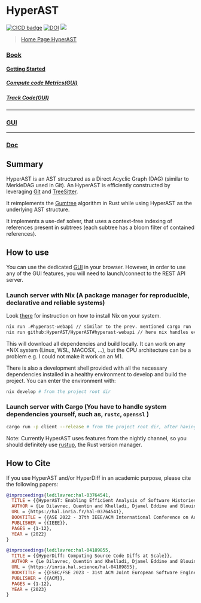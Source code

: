 # HyperAST

[![CICD badge]][CICD]
[![DOI](https://zenodo.org/badge/14164618.svg)](https://doi.org/10.1145/3551349.3560423)
![](https://img.shields.io/badge/Rust-000000?style=for-the-badge&logo=rust&logoColor=white)

[CICD badge]: https://github.com/HyperAST/HyperAST/actions/workflows/deploy.yml/badge.svg
[CICD]: https://github.com/HyperAST/HyperAST/actions/workflows/deploy.yml

> [Home Page HyperAST](https://hyperast.github.io/)

### [Book](https://hyperast.github.io/book/index.html)

#### [Getting Started](https://hyperast.github.io/book/quickstart/quickstart.html)

##### [Compute code Metrics(GUI)](https://hyperast.github.io/book/quickstart/compute_code_metrics.html)

##### [Track Code(GUI)](https://hyperast.github.io/book/quickstart/track_code.html)

---

### [GUI](https://hyperast.github.io/gui/index.html)

---

### [Doc](https://hyperast.github.io/doc/hyper_ast/index.html)

## Summary

HyperAST is an AST structured as a Direct Acyclic Graph (DAG) (similar to MerkleDAG used in Git).
An HyperAST is efficiently constructed by leveraging [Git](https://git-scm.com/) and [TreeSitter](https://tree-sitter.github.io/tree-sitter/).

It reimplements the [Gumtree](https://hal.science/hal-01054552/document) algorithm in Rust while using HyperAST as the underlying AST structure.

It implements a use-def solver,
that uses a context-free indexing of references present in subtrees (each subtree has a bloom filter of contained references).

## How to use 

You can use the dedicated [GUI](https://hyperast.github.io/gui/index.html) in your browser. However, in order to use any of the GUI features, you will need to launch/connect to the REST API server. 

### Launch server with Nix (A package manager for reproducible, declarative and reliable systems)
Look [there](https://nixos.org/download) for instruction on how to install Nix on your system.
```sh
nix run .#hyperast-webapi // similar to the prev. mentioned cargo run 
nix run github:HyperAST/HyperAST#hyperast-webapi // here nix handles everything, no need to clone!
```
This will download all dependencies and build locally. 
It can work on any *NIX system (Linux, WSL, MACOSX, ...), but the CPU architecture can be a problem e.g. I could not make it work on an M1.

There is also a development shell provided with all the necessary dependencies installed in a healthy environment to develop and build the project. You can enter the environment with:
```sh
nix develop # from the project root dir
```
### Launch server with Cargo (You have to handle system dependencies yourself, such as, `rustc`, `openssl` )
```sh
cargo run -p client --release # from the project root dir, after having cloned the repository
```
Note: Currently HyperAST uses features from the nightly channel, so you should definitely use [rustup](https://rust-lang.github.io/rustup/overrides.html#the-toolchain-file), the Rust version manager.

## How to Cite

If you use HyperAST and/or HyperDiff in an academic purpose, please cite the following papers:

```bibtex
@inproceedings{ledilavrec:hal-03764541,
  TITLE = {{HyperAST: Enabling Efficient Analysis of Software Histories at Scale}},
  AUTHOR = {Le Dilavrec, Quentin and Khelladi, Djamel Eddine and Blouin, Arnaud and J{\'e}z{\'e}quel, Jean-Marc},
  URL = {https://hal.inria.fr/hal-03764541},
  BOOKTITLE = {{ASE 2022 - 37th IEEE/ACM International Conference on Automated Software Engineering}},
  PUBLISHER = {{IEEE}},
  PAGES = {1-12},
  YEAR = {2022}
}
```


```bibtex
@inproceedings{ledilavrec:hal-04189855,
  TITLE = {{HyperDiff: Computing Source Code Diffs at Scale}},
  AUTHOR = {Le Dilavrec, Quentin and Khelladi, Djamel Eddine and Blouin, Arnaud and J{\'e}z{\'e}quel, Jean-Marc},
  URL = {https://inria.hal.science/hal-04189855},
  BOOKTITLE = {{ESEC/FSE 2023 - 31st ACM Joint European Software Engineering Conference and Symposium on the Foundations of Software Engineering}},
  PUBLISHER = {{ACM}},
  PAGES = {1-12},
  YEAR = {2023}
}
```

